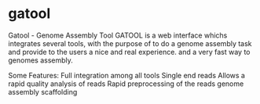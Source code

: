 # gatool
Gatool - Genome Assembly Tool
GATOOL is a web interface whichs integrates several tools, with the purpose of to do a genome assembly task and provide to 
the users a nice and real experience. and a very fast way to genomes assembly.

Some Features:
  Full integration among all tools
  Single end reads
  Allows a rapid quality analysis of reads
  Rapid preprocessing of the reads
  genome assembly
  scaffolding
